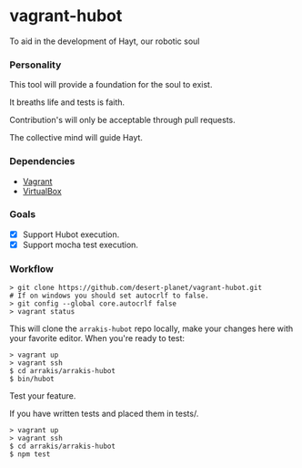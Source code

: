 # vagrant-hubot
To aid in the development of Hayt, our robotic soul

### Personality
This tool will provide a foundation for the soul to exist.

It breaths life and tests is faith.

Contribution's will only be acceptable through pull requests.

The collective mind will guide Hayt.

### Dependencies
- [Vagrant](https://www.vagrantup.com/downloads.html)
- [VirtualBox](https://www.virtualbox.org/wiki/Downloads)

### Goals
- [x] Support Hubot execution.
- [x] Support mocha test execution.

### Workflow
```
> git clone https://github.com/desert-planet/vagrant-hubot.git
# If on windows you should set autocrlf to false.
> git config --global core.autocrlf false
> vagrant status
```
This will clone the `arrakis-hubot` repo locally, make your changes here with your favorite editor.
When you're ready to test:
```
> vagrant up
> vagrant ssh
$ cd arrakis/arrakis-hubot
$ bin/hubot
```
Test your feature.

If you have written tests and placed them in tests/.
```
> vagrant up
> vagrant ssh
$ cd arrakis/arrakis-hubot
$ npm test
```
